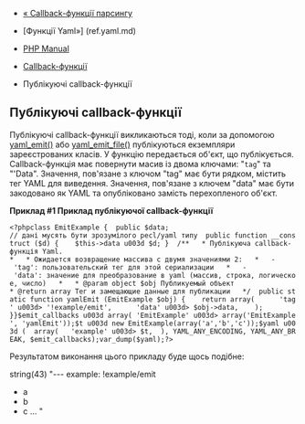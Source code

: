 - [« Callback-функції парсингу](yaml.callbacks.parse.md)
- [Функції Yaml»] (ref.yaml.md)

- [PHP Manual](index.md)
- [Callback-функції](yaml.callbacks.md)
- Публікуючі callback-функції

## Публікуючі callback-функції

Публікуючі callback-функції викликаються тоді, коли за допомогою
[yaml_emit()](function.yaml-emit.md) або
[yaml_emit_file()](function.yaml-emit-file.md) публікуються екземпляри
зареєстрованих класів. У функцію передається об'єкт, що публікується.
Callback-функція має повернути масив із двома ключами: "`tag`" та
"'Data". Значення, пов'язане з ключом "tag" має бути рядком,
містить тег YAML для виведення. Значення, пов'язане з ключем "data"
має бути закодовано як YAML та опубліковано замість перехопленого
об'єкт.

**Приклад #1 Приклад публікуючої callback-функції**

`<?phpclass EmitExample {  public $data; // дані мусять бути зрозумілого pecl/yaml типу  public function __construct ($d) {    $this->data u003d $d; }  /**   * Публікуюча callback-функція Yaml. *   * Ожидается возвращение массива с двумя значениями 2:   *   - 'tag': пользовательский тег для этой сериализации   *   - 'data': значение для преобразование в yaml (массив, строка, логическое, число)   *   * @param object $obj Публикуемый объект * @return array Тег и замещающие данные для публикации   */  public static function yamlEmit (EmitExample $obj) {    return array(      'tag' u003d> '!example/emit',      'data' u003d> $obj->data,    ); }}$emit_callbacks u003d array( 'EmitExample' u003d> array('EmitExample', 'yamlEmit'));$t u003d new EmitExample(array('a','b','c'));$yaml u003d (  array(   'example' u003d> $t,  ), YAML_ANY_ENCODING, YAML_ANY_BREAK, $emit_callbacks);var_dump($yaml);?> `

Результатом виконання цього прикладу буде щось подібне:

string(43) "---
example: !example/emit
- a
- b
- c
...
"
